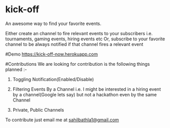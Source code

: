 # kick-off
An awesome way to find your favorite events.

Either create an channel to fire relevant events to your subscribers i.e. tournaments, gaming events, hiring events etc
Or, subscribe to your favorite channel to be always notified if that channel fires a relevant event

#Demo
https://kick-off-now.herokuapp.com

#Contributions
We are looking for contribution is the following things planned :- 

1) Toggling Notification(Enabled/Disable)

2) Filtering Events By a Channel i.e. I might be interested in a hiring event by a channel(Google lets say) but not a hackathon even by the same Channel

3) Private, Public Channels

To contribute just email me at sahilbathla1@gmail.com
